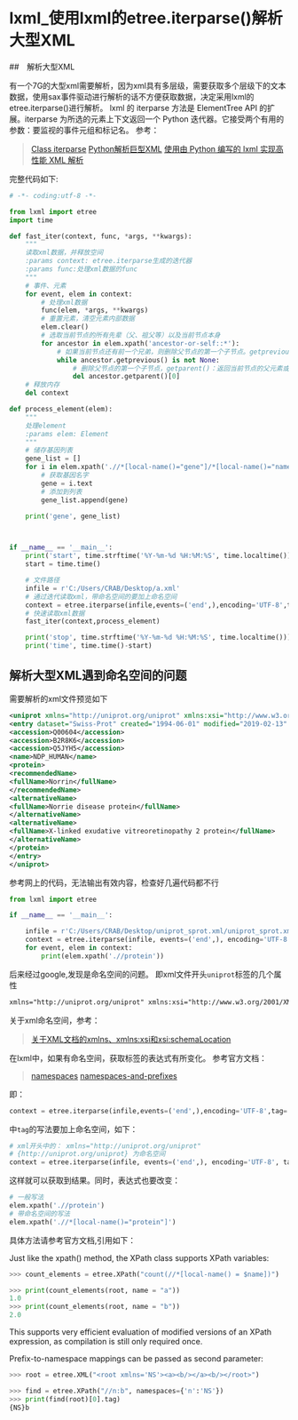 # lxml_使用lxml的etree.iterparse()解析大型XML

##　解析大型XML

有一个7G的大型xml需要解析，因为xml具有多层级，需要获取多个层级下的文本数据，使用sax事件驱动进行解析的话不方便获取数据，决定采用lxml的etree.iterparse()进行解析。
lxml 的 iterparse 方法是 ElementTree API 的扩展。iterparse 为所选的元素上下文返回一个 Python 迭代器。它接受两个有用的参数：要监视的事件元组和标记名。
参考：
> [Class iterparse](https://lxml.de/api/lxml.etree.iterparse-class.html)
> [Python解析巨型XML](https://www.jsome.net/blog/2010/08/18/handle-large-xml-with-python)
> [使用由 Python 编写的 lxml 实现高性能 XML 解析](https://www.ibm.com/developerworks/cn/xml/x-hiperfparse/#resources)

完整代码如下:

```python
# -*- coding:utf-8 -*-

from lxml import etree
import time

def fast_iter(context, func, *args, **kwargs):
    """
    读取xml数据，并释放空间
    :params context: etree.iterparse生成的迭代器
    :params func:处理xml数据的func
    """
    # 事件、元素
    for event, elem in context:
        # 处理xml数据
        func(elem, *args, **kwargs)
        # 重置元素，清空元素内部数据
        elem.clear()
        # 选取当前节点的所有先辈（父、祖父等）以及当前节点本身
        for ancestor in elem.xpath('ancestor-or-self::*'):
            # 如果当前节点还有前一个兄弟，则删除父节点的第一个子节点。getprevious():返回当前节点的前一个兄弟或None。
            while ancestor.getprevious() is not None:
                # 删除父节点的第一个子节点，getparent()：返回当前节点的父元素或根元素或None。
                del ancestor.getparent()[0]
    # 释放内存
    del context

def process_element(elem):
    """
    处理element
    :params elem: Element
    """
    # 储存基因列表
    gene_list = []
    for i in elem.xpath('.//*[local-name()="gene"]/*[local-name()="name"]'):
        # 获取基因名字
        gene = i.text
        # 添加到列表
        gene_list.append(gene)

    print('gene', gene_list)



if __name__ == '__main__':
    print('start', time.strftime('%Y-%m-%d %H:%M:%S', time.localtime()))
    start = time.time()

    # 文件路径
    infile = r'C:/Users/CRAB/Desktop/a.xml'
    # 通过迭代读取xml，带命名空间的要加上命名空间
    context = etree.iterparse(infile,events=('end',),encoding='UTF-8',tag='{http://uniprot.org/uniprot}entry')
    # 快速读取xml数据
    fast_iter(context,process_element)

    print('stop', time.strftime('%Y-%m-%d %H:%M:%S', time.localtime()))
    print('time', time.time()-start)

```

## 解析大型XML遇到命名空间的问题

需要解析的xml文件预览如下

```xml
<uniprot xmlns="http://uniprot.org/uniprot" xmlns:xsi="http://www.w3.org/2001/XMLSchema-instance" xsi:schemaLocation="http://uniprot.org/uniprot http://www.uniprot.org/support/docs/uniprot.xsd">
<entry dataset="Swiss-Prot" created="1994-06-01" modified="2019-02-13" version="170">
<accession>Q00604</accession>
<accession>B2R8K6</accession>
<accession>Q5JYH5</accession>
<name>NDP_HUMAN</name>
<protein>
<recommendedName>
<fullName>Norrin</fullName>
</recommendedName>
<alternativeName>
<fullName>Norrie disease protein</fullName>
</alternativeName>
<alternativeName>
<fullName>X-linked exudative vitreoretinopathy 2 protein</fullName>
</alternativeName>
</protein>
</entry>
</uniprot>
```

参考网上的代码，无法输出有效内容，检查好几遍代码都不行

```python
from lxml import etree

if __name__ == '__main__':

    infile = r'C:/Users/CRAB/Desktop/uniprot_sprot.xml/uniprot_sprot.xml'
    context = etree.iterparse(infile, events=('end',), encoding='UTF-8', tag='entry')
    for event, elem in context:
        print(elem.xpath('.//protein'))
```

后来经过google,发现是命名空间的问题。
即xml文件开头`uniprot`标签的几个属性

```xml
xmlns="http://uniprot.org/uniprot" xmlns:xsi="http://www.w3.org/2001/XMLSchema-instance" xsi:schemaLocation="http://uniprot.org/uniprot http://www.uniprot.org/support/docs/uniprot.xsd"
```

关于xml命名空间，参考：
> [关于XML文档的xmlns、xmlns:xsi和xsi:schemaLocation](https://www.cnblogs.com/zhao1949/p/5652167.html)

在lxml中，如果有命名空间，获取标签的表达式有所变化。
参考官方文档：
> [namespaces](https://lxml.de/tutorial.html#namespaces)
> [namespaces-and-prefixes](https://lxml.de/xpathxslt.html#namespaces-and-prefixes)

即：

```python
context = etree.iterparse(infile,events=('end',),encoding='UTF-8',tag='entry')
```

中`tag`的写法要加上命名空间，如下：

```python
# xml开头中的： xmlns="http://uniprot.org/uniprot"
# {http://uniprot.org/uniprot} 为命名空间
context = etree.iterparse(infile, events=('end',), encoding='UTF-8', tag='{http://uniprot.org/uniprot}entry')
```
这样就可以获取到结果。同时，表达式也要改变：

```python
# 一般写法
elem.xpath('.//protein')
# 带命名空间的写法
elem.xpath('.//*[local-name()="protein"]')

```

具体方法请参考官方文档,引用如下：

Just like the xpath() method, the XPath class supports XPath variables:

```python
>>> count_elements = etree.XPath("count(//*[local-name() = $name])")

>>> print(count_elements(root, name = "a"))
1.0
>>> print(count_elements(root, name = "b"))
2.0
```

This supports very efficient evaluation of modified versions of an XPath expression, as compilation is still only required once.

Prefix-to-namespace mappings can be passed as second parameter:

```python
>>> root = etree.XML("<root xmlns='NS'><a><b/></a><b/></root>")

>>> find = etree.XPath("//n:b", namespaces={'n':'NS'})
>>> print(find(root)[0].tag)
{NS}b
```
